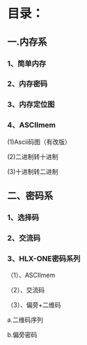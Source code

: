# 目录：
## 一.内存系
### 1、简单内存
### 2、内存密码
### 3、内存定位图
### 4、ASCIImem
(1)Ascii码图（有改版）

(2)二进制转十进制

(3)十进制转二进制
## 二、密码系
### 1、选择码
### 2、交流码
### 3、HLX-ONE密码系列
（1）、ASCIImem

（2）、交流码

（3）、偏旁+二维码

a.二维码序列

b.偏旁密码

